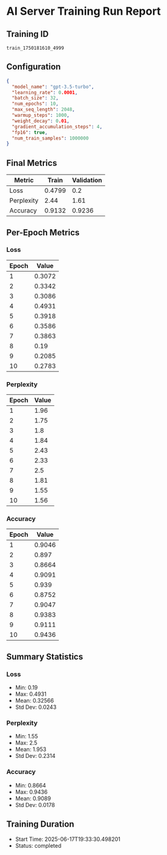 # AI Server Training Run Report

## Training ID
`train_1750181610_4999`

## Configuration
```json
{
  "model_name": "gpt-3.5-turbo",
  "learning_rate": 0.0001,
  "batch_size": 32,
  "num_epochs": 10,
  "max_seq_length": 2048,
  "warmup_steps": 1000,
  "weight_decay": 0.01,
  "gradient_accumulation_steps": 4,
  "fp16": true,
  "num_train_samples": 1000000
}
```

## Final Metrics
| Metric      | Train   | Validation |
|-------------|---------|------------|
| Loss        | 0.4799  | 0.2        |
| Perplexity  | 2.44    | 1.61       |
| Accuracy    | 0.9132  | 0.9236     |

## Per-Epoch Metrics
### Loss
| Epoch | Value  |
|-------|--------|
| 1     | 0.3072 |
| 2     | 0.3342 |
| 3     | 0.3086 |
| 4     | 0.4931 |
| 5     | 0.3918 |
| 6     | 0.3586 |
| 7     | 0.3863 |
| 8     | 0.19   |
| 9     | 0.2085 |
| 10    | 0.2783 |

### Perplexity
| Epoch | Value |
|-------|-------|
| 1     | 1.96  |
| 2     | 1.75  |
| 3     | 1.8   |
| 4     | 1.84  |
| 5     | 2.43  |
| 6     | 2.33  |
| 7     | 2.5   |
| 8     | 1.81  |
| 9     | 1.55  |
| 10    | 1.56  |

### Accuracy
| Epoch | Value   |
|-------|---------|
| 1     | 0.9046  |
| 2     | 0.897   |
| 3     | 0.8664  |
| 4     | 0.9091  |
| 5     | 0.939   |
| 6     | 0.8752  |
| 7     | 0.9047  |
| 8     | 0.9383  |
| 9     | 0.9111  |
| 10    | 0.9436  |

## Summary Statistics
### Loss
- Min: 0.19
- Max: 0.4931
- Mean: 0.32566
- Std Dev: 0.0243

### Perplexity
- Min: 1.55
- Max: 2.5
- Mean: 1.953
- Std Dev: 0.2314

### Accuracy
- Min: 0.8664
- Max: 0.9436
- Mean: 0.9089
- Std Dev: 0.0178

## Training Duration
- Start Time: 2025-06-17T19:33:30.498201
- Status: completed
